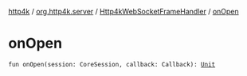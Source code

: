 [http4k](../../index.md) / [org.http4k.server](../index.md) / [Http4kWebSocketFrameHandler](index.md) / [onOpen](./on-open.md)

# onOpen

`fun onOpen(session: CoreSession, callback: Callback): `[`Unit`](https://kotlinlang.org/api/latest/jvm/stdlib/kotlin/-unit/index.html)